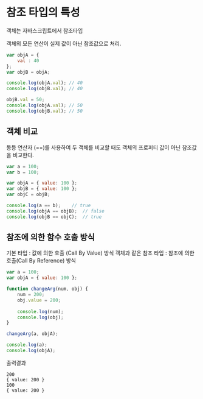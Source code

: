 # 참조 타입의 특성

객체는 자바스크립트에서 참조타입

객체의 모든 연산이 실제 값이 아닌 참조값으로 처리.

```javascript
var objA = {
	val : 40
};
var objB = objA;

console.log(objA.val); // 40
console.log(objB.val); // 40

objB.val = 50;
console.log(objA.val); // 50
console.log(objB.val); // 50
```

## 객체 비교
동등 연산자 (==)를 사용하여 두 객체를 비교할 때도 객체의 프로퍼티 값이 아닌 참조값을 비교한다.

```javascript
var a = 100;
var b = 100;

var objA = { value: 100 };
var objB = { value: 100 };
var objC = objB;

console.log(a == b);	// true
console.log(objA == objB);	// false
console.log(objB == objC);	// true

```

## 참조에 의한 함수 호출 방식

기본 타입 : 값에 의한 호출 (Call By Value) 방식
객체과 같은 참조 타입 : 참조에 의한 호출(Call By Reference) 방식

```javascript
var a = 100;
var objA = { value: 100 };

function changeArg(num, obj) {
	num = 200;
	obj.value = 200;
	
	console.log(num);
	console.log(obj);
}

changeArg(a, objA);

console.log(a);
console.log(objA);
```

출력결과
```
200
{ value: 200 }
100
{ value: 200 }
```


